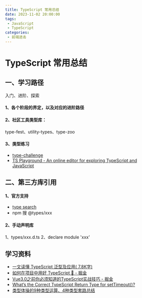 ```yaml
---
title: TypeScript 常用总结
date: 2023-11-02 20:00:00
tags:
 - JavaScript
 - TypeScript
categories:
 - 前端进击
---
```

# TypeScript 常用总结
## 一、学习路径
入门、进阶、探索

#### 1、各个阶段的界定，以及对应的进阶路径

#### 2、社区工具类型库：
type-fest、utility-types、type-zoo

#### 3、类型练习
- [type-challenge](https://github.com/type-challenges/type-challenges/blob/master/README.zh-CN.md)
- [TS Playground - An online editor for exploring TypeScript and JavaScript](https://www.typescriptlang.org/play)

## 二、第三方库引用
#### 1、官方支持

- [type search](https://www.typescriptlang.org/dt/search?search=)
- npm 搜 @types/xxx

#### 2、手动声明库
1、types/xxx.d.ts
2、declare module 'xxx'

## 学习资料

- [⼀⽂读懂 TypeScript 泛型及应⽤( 7.8K字)](https://juejin.cn/post/6844904184894980104?searchId=20240420113831367239CEE57D1BF530CE)
- [如何在项目中用好 TypeScript 🤔 - 掘金](https://juejin.cn/post/7058868160706904078)
- [Vue3.0之前你必须知道的TypeScript实战技巧 - 掘金](https://juejin.cn/post/6844903939079405576)
- [What’s the Correct TypeScript Return Type for setTimeout()?](https://www.designcise.com/web/tutorial/what-is-the-correct-typescript-return-type-for-javascripts-settimeout-function#using-number-as-the-return-type)
- [类型体操的9种类型运算、4种类型套路总结](https://mp.weixin.qq.com/s/i3OjJQ_PVGMCeeRgUFoPpA)
